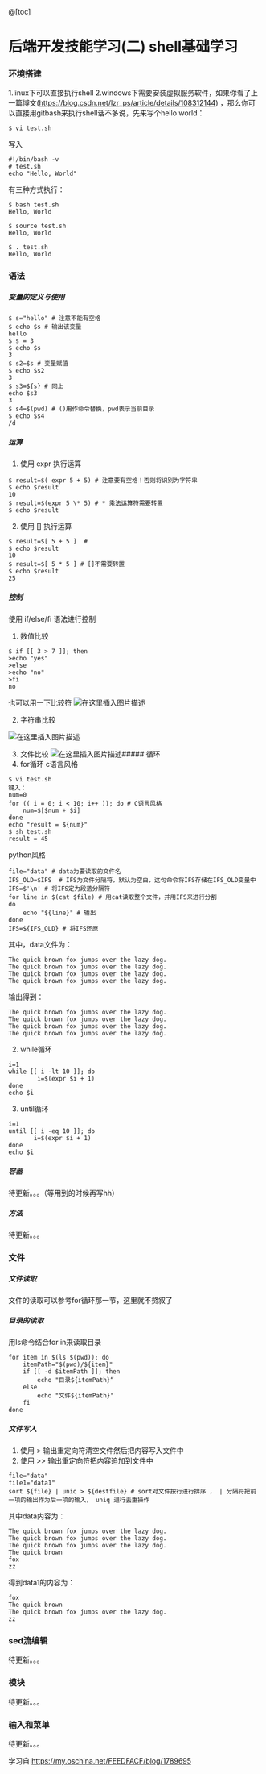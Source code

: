 @[toc]
# 后端开发技能学习(二) shell基础学习
### 环境搭建
1.linux下可以直接执行shell
2.windows下需要安装虚拟服务软件，如果你看了上一篇博文(https://blog.csdn.net/lzr_ps/article/details/108312144)
，那么你可以直接用gitbash来执行shell话不多说，先来写个hello world：
```
$ vi test.sh
```
写入
```
#!/bin/bash -v
# test.sh
echo "Hello, World"
```
有三种方式执行：
```
$ bash test.sh
Hello, World

$ source test.sh
Hello, World

$ . test.sh
Hello, World
```
### 语法
##### 变量的定义与使用
```
$ s="hello" # 注意不能有空格
$ echo $s # 输出该变量
hello
$ s = 3
$ echo $s
3
$ s2=$s # 变量赋值
$ echo $s2
3
$ s3=${s} # 同上
echo $s3
3
$ s4=$(pwd) # ()用作命令替换，pwd表示当前目录
$ echo $s4
/d
```
##### 运算
1. 使用 expr 执行运算
```
$ result=$( expr 5 + 5) # 注意要有空格！否则将识别为字符串
$ echo $result
10
$ result=$(expr 5 \* 5) # * 乘法运算符需要转置
$ echo $result
```
2. 使用 [] 执行运算
```
$ result=$[ 5 + 5 ]  # 
$ echo $result
10
$ result=$[ 5 * 5 ] # []不需要转置
$ echo $result
25
```
##### 控制
使用 if/else/fi 语法进行控制
1. 数值比较
```
$ if [[ 3 > 7 ]]; then 
>echo "yes"
>else
>echo "no"
>fi
no
```
也可以用一下比较符
![在这里插入图片描述](https://img-blog.csdnimg.cn/20200902172951998.png?x-oss-process=image/watermark,type_ZmFuZ3poZW5naGVpdGk,shadow_10,text_aHR0cHM6Ly9ibG9nLmNzZG4ubmV0L2x6cl9wcw==,size_16,color_FFFFFF,t_70#pic_center)

2. 字符串比较

![在这里插入图片描述](https://img-blog.csdnimg.cn/20200902173617484.png?x-oss-process=image/watermark,type_ZmFuZ3poZW5naGVpdGk,shadow_10,text_aHR0cHM6Ly9ibG9nLmNzZG4ubmV0L2x6cl9wcw==,size_16,color_FFFFFF,t_70#pic_center)

3. 文件比较
![在这里插入图片描述](https://img-blog.csdnimg.cn/20200902173628596.png?x-oss-process=image/watermark,type_ZmFuZ3poZW5naGVpdGk,shadow_10,text_aHR0cHM6Ly9ibG9nLmNzZG4ubmV0L2x6cl9wcw==,size_16,color_FFFFFF,t_70#pic_center)##### 循环
1. for循环
c语言风格
```
$ vi test.sh
键入：
num=0
for (( i = 0; i < 10; i++ )); do # C语言风格
	num=$[$num + $i]
done
echo "result = ${num}"
$ sh test.sh
result = 45
```
python风格
```
file="data" # data为要读取的文件名
IFS_OLD=$IFS  # IFS为文件分隔符，默认为空白，这句命令将IFS存储在IFS_OLD变量中
IFS=$'\n' # 将IFS定为段落分隔符
for line in $(cat $file) # 用cat读取整个文件，并用IFS来进行分割
do
	echo "${line}" # 输出
done
IFS=${IFS_OLD} # 将IFS还原
```
其中，data文件为：
```
The quick brown fox jumps over the lazy dog.
The quick brown fox jumps over the lazy dog.
The quick brown fox jumps over the lazy dog.
The quick brown fox jumps over the lazy dog.
```
输出得到：
```
The quick brown fox jumps over the lazy dog.
The quick brown fox jumps over the lazy dog.
The quick brown fox jumps over the lazy dog.
The quick brown fox jumps over the lazy dog.
```
2. while循环
```
i=1
while [[ i -lt 10 ]]; do
		i=$(expr $i + 1)
done
echo $i
```
3. until循环
 ```
 i=1
until [[ i -eq 10 ]]; do
		i=$(expr $i + 1)
done
echo $i
 ```
##### 容器
 待更新。。。（等用到的时候再写hh）
 
##### 方法
待更新。。。
### 文件
##### 文件读取
文件的读取可以参考for循环那一节，这里就不赘叙了
##### 目录的读取
用ls命令结合for in来读取目录
```
for item in $(ls $(pwd)); do
	itemPath="$(pwd)/${item}"
	if [[ -d $itemPath ]]; then
		echo "目录${itemPath}“
	else
		echo "文件${itemPath}"
	fi
done
```
##### 文件写入 
1. 使用 > 输出重定向符清空文件然后把内容写入文件中
2. 使用 >> 输出重定向符把内容追加到文件中
```
file="data"
file1="data1"
sort ${file} | uniq > ${destfile} # sort对文件按行进行排序 ， | 分隔符把前一项的输出作为后一项的输入， uniq 进行去重操作
```
其中data内容为：
```
The quick brown fox jumps over the lazy dog.
The quick brown fox jumps over the lazy dog.
The quick brown fox jumps over the lazy dog.
The quick brown
fox
zz
```
得到data1的内容为：
```
fox
The quick brown
The quick brown fox jumps over the lazy dog.
zz
```
### sed流编辑
待更新。。。
### 模块
待更新。。。
### 输入和菜单
待更新。。。

学习自 https://my.oschina.net/FEEDFACF/blog/1789695

